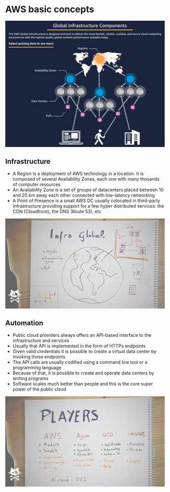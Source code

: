 # AWS basic concepts

![AWS infrastructure diagram](infrastructure.png)

## Infrastructure

* A Region is a deployment of AWS technology in a location. It is composed of several Availability Zones, each one with many thosands of computer resources
* An Availability Zone is a set of groups of datacenters placed between 10 and 20 km away each other connected with low-latency networking
* A Point of Presence is a small AWS DC usually colocated in third-party infrastructure providing support for a few hyper distributed services: the CDN (Cloudfront), the DNS (Route 53), etc

![Global infrastructure schema](02-global-infra.png)

## Automation

* Public cloud providers always offers an API-based interface to the infrastructure and services
* Usually that API is implemented in the form of HTTPs endpoints
* Given valid credentials it is possible to create a virtual data center by invoking those endpoints
* The API calls are usually codified using a command line tool or a programming language
* Because of that, it is possible to create and operate data centers by writing programs
* Software scales much better than people and this is the core super power of the public cloud

![Cloud top players](03-players.png)